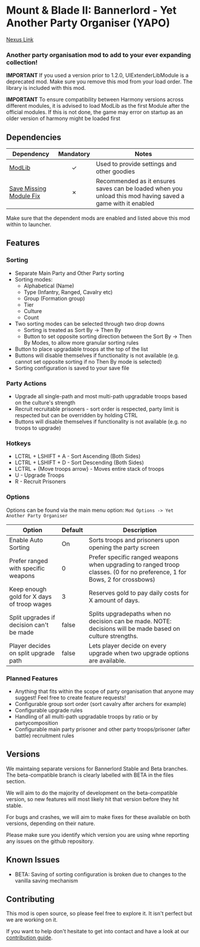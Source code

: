# Mount &amp; Blade II: Bannerlord - Yet Another Party Organiser (YAPO)

[Nexus Link](https://www.nexusmods.com/mountandblade2bannerlord/mods/539)

### Another party organisation mod to add to your ever expanding collection!

**IMPORTANT** If you used a version prior to 1.2.0, UIExtenderLibModule is a deprecated mod. Make sure you remove this mod from your load order. The library is included with this mod.

**IMPORTANT** To ensure compatibility between Harmony versions across different modules, it is advised to load ModLib as the first Module after the official modules. If this is not done, the game may error on startup as an older version of harmony might be loaded first

## Dependencies

| Dependency | Mandatory | Notes |
|------------|:---------:|-------|
| [ModLib](https://www.nexusmods.com/mountandblade2bannerlord/mods/592) | ✓ | Used to provide settings and other goodies |
| [Save Missing Module Fix](https://www.nexusmods.com/mountandblade2bannerlord/mods/282) | ✗ | Recommended as it ensures saves can be loaded when you unload this mod having saved a game with it enabled |

Make sure that the dependent mods are enabled and listed above this mod within to launcher.

## Features

### Sorting

- Separate Main Party and Other Party sorting
- Sorting modes:
  - Alphabetical (Name)
  - Type (Infantry, Ranged, Cavalry etc)
  - Group (Formation group)
  - Tier
  - Culture
  - Count
- Two sorting modes can be selected through two drop downs
  - Sorting is treated as Sort By -> Then By
  - Button to set opposite sorting direction between the Sort By -> Then By Modes, to allow more granular sorting rules
- Button to place upgradable troops at the top of the list
- Buttons will disable themselves if functionality is not available (e.g. cannot set opposite sorting if no Then By mode is selected)
- Sorting configuration is saved to your save file

### Party Actions

- Upgrade all single-path and most multi-path upgradable troops based on the culture's strength
- Recruit recruitable prisoners - sort order is respected, party limit is respected but can be overridden by holding CTRL
- Buttons will disable themselves if functionality is not available (e.g. no troops to upgrade)

### Hotkeys

- LCTRL + LSHIFT + A - Sort Ascending (Both Sides)
- LCTRL + LSHIFT + D - Sort Descending (Both Sides)
- LCTRL + {Move troops arrow} - Moves entire stack of troops
- U - Upgrade Troops
- R - Recruit Prisoners

### Options

Options can be found via the main menu option:
`Mod Options -> Yet Another Party Organiser`

| Option | Default | Description |
|--------|---------|-------------|
| Enable Auto Sorting | On | Sorts troops and prisoners upon opening the party screen |
| Prefer ranged with specific weapons | 0 | Prefer specific ranged weapons when upgrading to ranged troop classes. (0 for no preference, 1 for Bows, 2 for crossbows) |
| Keep enough gold for X days of troop wages | 3 | Reserves gold to pay daily costs for X amount of days. | 
| Split upgrades if decision can't be made | false | Splits upgradepaths when no decision can be made. NOTE: decisions will be made based on culture strengths. |
| Player decides on split upgrade path | false | Lets player decide on every upgrade when two upgrade options are available. |

### Planned Features

- Anything that fits within the scope of party organisation that anyone may suggest! Feel free to create feature requests!
- Configurable group sort order (sort cavalry after archers for example)
- Configurable upgrade rules
- Handling of all multi-path upgradable troops by ratio or by partycomposition
- Configurable main party prisoner and other party troops/prisoner (after battle) recruitment rules

## Versions

We maintaing separate versions for Bannerlord Stable and Beta branches. The beta-compatible branch is clearly labelled with BETA in the files section.

We will aim to do the majority of development on the beta-compatible version, so new features will most likely hit that version before they hit stable.

For bugs and crashes, we will aim to make fixes for these available on both versions, depending on their nature.

Please make sure you identify which version you are using whne reporting any issues on the github repository.

## Known Issues

- BETA: Saving of sorting configuration is broken due to changes to the vanilla saving mechanism

## Contributing

This mod is open source, so please feel free to explore it. It isn't perfect but we are working on it.

If you want to help don't hesitate to get into contact and have a look at our [contribution guide](https://github.com/tbeswick96/BannerlordYetAnotherPartyOrganiser/wiki/Contributing).
